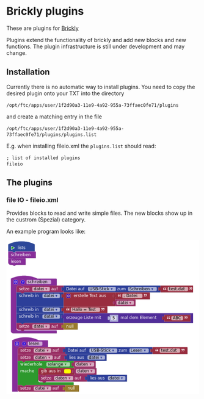 # Brickly plugins

These are plugins for [Brickly](https://github.com/EstherMi/ft-brickly-userguide/blob/master/de/brickly/index.md)

Plugins extend the functionality of brickly and add new blocks and new
functions. The plugin infrastructure is still under development and may
change.

## Installation

Currently there is no automatic way to install plugins. You need to copy
the desired plugin onto your TXT into the directory 

```
/opt/ftc/apps/user/1f2d90a3-11e9-4a92-955a-73ffaec0fe71/plugins
```

and create a matching entry in the file
```
/opt/ftc/apps/user/1f2d90a3-11e9-4a92-955a-73ffaec0fe71/plugins/plugins.list
```

E.g. when installing fileio.xml the ```plugins.list``` should read:

```
; list of installed plugins
fileio
```

## The plugins

### file IO - fileio.xml

Provides blocks to read and write simple files. The new blocks show up
in the custrom (Spezial) category.

An example program looks like:

![fileio plugin](fileio.png)